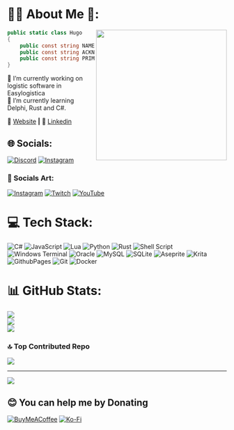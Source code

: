 # 👩‍💻 About Me 💫:

<img align="right" width="300" src="https://c.tenor.com/AlUkiGkR2j8AAAAC/new-game-ahagon-umiko-programming.gif" />

```c#
public static class Hugo
{
    public const string NAME = "Hugo Macedo";
    public const string ACKNOWLEDGEMENTS = "Student Analysis and Systems Development";
    public const string PRIMARY_SKILLSET = "Programmer - Indie Game Developer";
}
```

🔭 I’m currently working on logistic software in Easylogistica
<br>
🌱 I’m currently learning Delphi, Rust and C#.

🏡 [Website](https://hugomacedox6.github.io/) **|**
👔 [Linkedin](https://www.linkedin.com/in/hugo-macedo-23a9a6239/)

## 🌐 Socials:

[![Discord](https://img.shields.io/badge/Discord-%237289DA.svg?logo=discord&logoColor=white)](https://discord.gg/hmfeear)
[![Instagram](https://img.shields.io/badge/Instagram-%23E4405F.svg?logo=Instagram&logoColor=white)](https://instagram.com/hugomacedox6) 
### 🎨 Socials Art: 
[![Instagram](https://img.shields.io/badge/Instagram-%23E4405F.svg?logo=Instagram&logoColor=white)](https://instagram.com/hmfear) 
[![Twitch](https://img.shields.io/badge/Twitch-%239146FF.svg?logo=Twitch&logoColor=white)](https://twitch.tv/hmfearart) 
[![YouTube](https://img.shields.io/badge/YouTube-%23FF0000.svg?logo=YouTube&logoColor=white)](https://youtube.com/@UCeCCWBp6AnDAC_bKQ8fu7KA)

# 💻 Tech Stack:

![C#](https://img.shields.io/badge/c%23-%23239120.svg?style=for-the-badge&logo=csharp&logoColor=white) ![JavaScript](https://img.shields.io/badge/javascript-%23323330.svg?style=for-the-badge&logo=javascript&logoColor=%23F7DF1E) ![Lua](https://img.shields.io/badge/lua-%232C2D72.svg?style=for-the-badge&logo=lua&logoColor=white) ![Python](https://img.shields.io/badge/python-3670A0?style=for-the-badge&logo=python&logoColor=ffdd54) ![Rust](https://img.shields.io/badge/rust-%23000000.svg?style=for-the-badge&logo=rust&logoColor=white) ![Shell Script](https://img.shields.io/badge/shell_script-%23121011.svg?style=for-the-badge&logo=gnu-bash&logoColor=white) ![Windows Terminal](https://img.shields.io/badge/Windows%20Terminal-%234D4D4D.svg?style=for-the-badge&logo=windows-terminal&logoColor=white) ![Oracle](https://img.shields.io/badge/Oracle-F80000?style=for-the-badge&logo=oracle&logoColor=white) ![MySQL](https://img.shields.io/badge/mysql-4479A1.svg?style=for-the-badge&logo=mysql&logoColor=white) ![SQLite](https://img.shields.io/badge/sqlite-%2307405e.svg?style=for-the-badge&logo=sqlite&logoColor=white) ![Aseprite](https://img.shields.io/badge/Aseprite-FFFFFF?style=for-the-badge&logo=Aseprite&logoColor=#7D929E) ![Krita](https://img.shields.io/badge/Krita-203759?style=for-the-badge&logo=krita&logoColor=EEF37B) ![GithubPages](https://img.shields.io/badge/github%20pages-121013?style=for-the-badge&logo=github&logoColor=white) ![Git](https://img.shields.io/badge/git-%23F05033.svg?style=for-the-badge&logo=git&logoColor=white) ![Docker](https://img.shields.io/badge/docker-%230db7ed.svg?style=for-the-badge&logo=docker&logoColor=white)

# 📊 GitHub Stats:

![](https://github-readme-stats.vercel.app/api?username=hugomacedox6&theme=dracula&hide_border=false&include_all_commits=false&count_private=false)<br/>
![](https://github-readme-streak-stats.herokuapp.com/?user=hugomacedox6&theme=dracula&hide_border=false)<br/>
![](https://github-readme-stats.vercel.app/api/top-langs/?username=hugomacedox6&theme=dracula&hide_border=false&include_all_commits=false&count_private=false&layout=compact)

<!-- ## 🏆 GitHub Trophies
![](https://github-profile-trophy.vercel.app/?username=hugomacedox6&theme=dracula&no-frame=false&no-bg=false&margin-w=4) -->

### 🔝 Top Contributed Repo

![](https://github-contributor-stats.vercel.app/api?username=hugomacedox6&limit=5&theme=dracula&combine_all_yearly_contributions=true)

---

[![](https://visitcount.itsvg.in/api?id=hugomacedox6&icon=2&color=10)](https://visitcount.itsvg.in)

## 😊 You can help me by Donating

[![BuyMeACoffee](https://img.shields.io/badge/Buy%20Me%20a%20Coffee-ffdd00?style=for-the-badge&logo=buy-me-a-coffee&logoColor=black)](https://buymeacoffee.com/hmfear) [![Ko-Fi](https://img.shields.io/badge/Ko--fi-F16061?style=for-the-badge&logo=ko-fi&logoColor=white)](https://ko-fi.com/fear40270#)

<!-- Proudly created with GPRM ( https://gprm.itsvg.in ) -->
